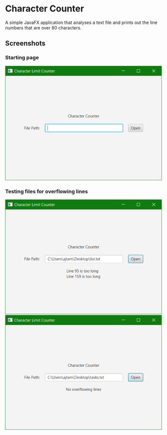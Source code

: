 # Character Counter
A simple JavaFX application that analyses a text file and prints out the line numbers that are over 80 characters.

## Screenshots
### Starting page
<img src="https://github.com/semajthomasprimm/Character-Counter/blob/master/charactercounter1.PNG" /><br>
### Testing files for overflowing lines
<img src="https://github.com/semajthomasprimm/Character-Counter/blob/master/charactercounter2.PNG" />
<img src="https://github.com/semajthomasprimm/Character-Counter/blob/master/charactercounter3.PNG" />
